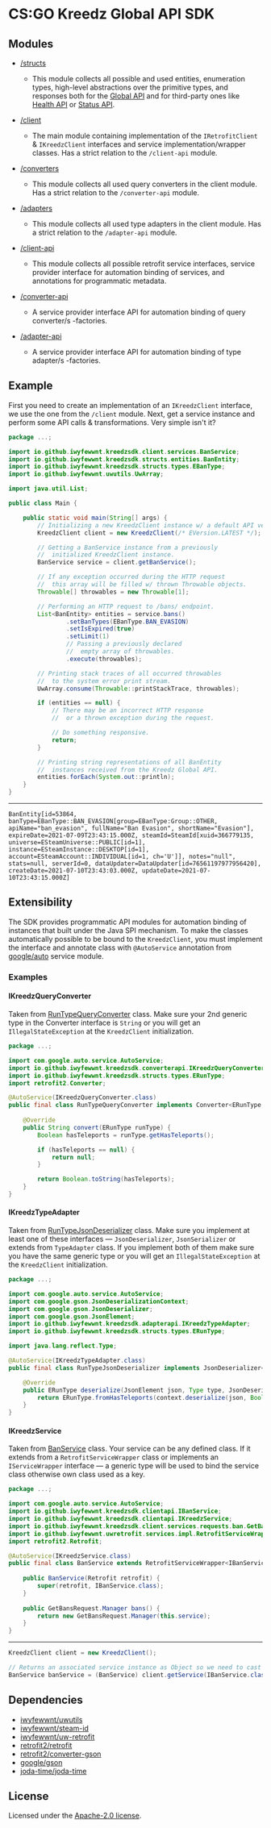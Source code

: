 # CS:GO Kreedz Global API SDK

## Modules
 * [/structs](./structs)
   * This module collects all possible and used entities, enumeration types,
     high-level abstractions over the primitive types, and responses both for
     the [Global API](https://kztimerglobal.com/swagger/index.html?urls.primaryName=V2)
     and for third-party ones like [Health API](https://health.global-api.com)
     or [Status API](https://status.global-api.com).

 * [/client](./client)
   * The main module containing implementation of the `IRetrofitClient` & `IKreedzClient` interfaces
     and service implementation/wrapper classes. Has a strict relation to the `/client-api` module.

 * [/converters](./converters)
   * This module collects all used query converters in the client module.
     Has a strict relation to the `/converter-api` module.

 * [/adapters](./adapters)
   * This module collects all used type adapters in the client module.
     Has a strict relation to the `/adapter-api` module.

 * [/client-api](./client-api)
   * This module collects all possible retrofit service interfaces, service provider interface
     for automation binding of services, and annotations for programmatic metadata.

 * [/converter-api](./converter-api)
   * A service provider interface API for automation binding of query converter/s -factories.

 * [/adapter-api](./adapter-api)
   * A service provider interface API for automation binding of type adapter/s -factories.


## Example
First you need to create an implementation of an `IKreedzClient` interface, we use the one
from the `/client` module. Next, get a service instance and perform some API calls
& transformations. Very simple isn't it?
```java
package ...;

import io.github.iwyfewwnt.kreedzsdk.client.services.BanService;
import io.github.iwyfewwnt.kreedzsdk.structs.entities.BanEntity;
import io.github.iwyfewwnt.kreedzsdk.structs.types.EBanType;
import io.github.iwyfewwnt.uwutils.UwArray;

import java.util.List;

public class Main {

    public static void main(String[] args) {
        // Initializing a new KreedzClient instance w/ a default API version.
        KreedzClient client = new KreedzClient(/* EVersion.LATEST */);

        // Getting a BanService instance from a previously
        //  initialized KreedzClient instance.
        BanService service = client.getBanService();

        // If any exception occurred during the HTTP request
        //  this array will be filled w/ thrown Throwable objects.
        Throwable[] throwables = new Throwable[1];

        // Performing an HTTP request to /bans/ endpoint.
        List<BanEntity> entities = service.bans()
                .setBanTypes(EBanType.BAN_EVASION)
                .setIsExpired(true)
                .setLimit(1)
                // Passing a previously declared
                //  empty array of throwables.
                .execute(throwables);

        // Printing stack traces of all occurred throwables
        //  to the system error print stream.
        UwArray.consume(Throwable::printStackTrace, throwables);

        if (entities == null) {
            // There may be an incorrect HTTP response
            //  or a thrown exception during the request.

            // Do something responsive.
            return;
        }

        // Printing string representations of all BanEntity
        //  instances received from the Kreedz Global API.
        entities.forEach(System.out::println);
    }
}
```

<hr>

```text
BanEntity[id=53864, banType=EBanType::BAN_EVASION[group=EBanType:Group::OTHER, apiName="ban_evasion", fullName="Ban Evasion", shortName="Evasion"], expireDate=2021-07-09T23:43:15.000Z, steamId=SteamId[xuid=366779135, universe=ESteamUniverse::PUBLIC[id=1], instance=ESteamInstance::DESKTOP[id=1], account=ESteamAccount::INDIVIDUAL[id=1, ch='U']], notes="null", stats=null, serverId=0, dataUpdater=DataUpdater[id=76561197977956420], createDate=2021-07-10T23:43:03.000Z, updateDate=2021-07-10T23:43:15.000Z]
```


## Extensibility
The SDK provides programmatic API modules for automation binding of instances
that built under the Java SPI mechanism. To make the classes automatically possible
to be bound to the `KreedzClient`, you must implement the interface and annotate
class with `@AutoService` annotation from [google/auto](https://github.com/google/auto/tree/main/service)
service module.

### Examples
#### IKreedzQueryConverter
Taken from [RunTypeQueryConverter](https://github.com/iwyfewwnt/kreedz-sdk/blob/main/converters/src/main/java/io/github/iwyfewwnt/kreedzsdk/converters/RunTypeQueryConverter.java#L17-L50)
class. Make sure your 2nd generic type in the Converter interface is `String`
or you will get an `IllegalStateException` at the `KreedzClient` initialization.
```java
package ...;

import com.google.auto.service.AutoService;
import io.github.iwyfewwnt.kreedzsdk.converterapi.IKreedzQueryConverter;
import io.github.iwyfewwnt.kreedzsdk.structs.types.ERunType;
import retrofit2.Converter;

@AutoService(IKreedzQueryConverter.class)
public final class RunTypeQueryConverter implements Converter<ERunType, String>, IKreedzQueryConverter {
    
    @Override
    public String convert(ERunType runType) {
        Boolean hasTeleports = runType.getHasTeleports();

        if (hasTeleports == null) {
            return null;
        }

        return Boolean.toString(hasTeleports);
    }
}
```

#### IKreedzTypeAdapter
Taken from [RunTypeJsonDeserializer](https://github.com/iwyfewwnt/kreedz-sdk/blob/main/adapters/src/main/java/io/github/iwyfewwnt/kreedzsdk/deserializers/RunTypeJsonDeserializer.java#L17-L57) 
class. Make sure you implement at least one of these interfaces — `JsonDeserializer`, `JsonSerializer`
or extends from `TypeAdapter` class. If you implement both of them make sure you have the same
generic type or you will get an `IllegalStateException` at the `KreedzClient` initialization.
```java
package ...;

import com.google.auto.service.AutoService;
import com.google.gson.JsonDeserializationContext;
import com.google.gson.JsonDeserializer;
import com.google.gson.JsonElement;
import io.github.iwyfewwnt.kreedzsdk.adapterapi.IKreedzTypeAdapter;
import io.github.iwyfewwnt.kreedzsdk.structs.types.ERunType;

import java.lang.reflect.Type;

@AutoService(IKreedzTypeAdapter.class)
public final class RunTypeJsonDeserializer implements JsonDeserializer<ERunType>, IKreedzTypeAdapter {

    @Override
    public ERunType deserialize(JsonElement json, Type type, JsonDeserializationContext context) {
        return ERunType.fromHasTeleports(context.deserialize(json, Boolean.class));
    }
}
```

#### IKreedzService
Taken from [BanService](https://github.com/iwyfewwnt/kreedz-sdk/blob/main/client/src/main/java/io/github/iwyfewwnt/kreedzsdk/client/services/BanService.java#L17-L50) class.
Your service can be any defined class. If it extends from a `RetrofitServiceWrapper` class
or implements an `IServiceWrapper` interface — a generic type will be used to bind 
the service class otherwise own class used as a key.
```java
package ...;

import com.google.auto.service.AutoService;
import io.github.iwyfewwnt.kreedzsdk.clientapi.IBanService;
import io.github.iwyfewwnt.kreedzsdk.clientapi.IKreedzService;
import io.github.iwyfewwnt.kreedzsdk.client.services.requests.ban.GetBansRequest;
import io.github.iwyfewwnt.uwretrofit.services.impl.RetrofitServiceWrapper;
import retrofit2.Retrofit;

@AutoService(IKreedzService.class)
public final class BanService extends RetrofitServiceWrapper<IBanService> implements IKreedzService {
    
    public BanService(Retrofit retrofit) {
        super(retrofit, IBanService.class);
    }
    
    public GetBansRequest.Manager bans() {
        return new GetBansRequest.Manager(this.service);
    }
}
```

<hr>

```java
KreedzClient client = new KreedzClient();

// Returns an associated service instance as Object so we need to cast it.
BanService banService = (BanService) client.getService(IBanService.class);
```

## Dependencies
 * [iwyfewwnt/uwutils](https://github.com/iwyfewwnt/uwutils)
 * [iwyfewwnt/steam-id](https://github.com/iwyfewwnt/steam-id)
 * [iwyfewwnt/uw-retrofit](https://github.com/iwyfewwnt/uw-retrofit)
 * [retrofit2/retrofit](https://github.com/square/retrofit)
 * [retrofit2/converter-gson](https://github.com/square/retrofit/tree/master/retrofit-converters/gson)
 * [google/gson](https://github.com/google/gson)
 * [joda-time/joda-time](https://github.com/JodaOrg/joda-time)


## License
Licensed under the [Apache-2.0 license](./LICENSE).

